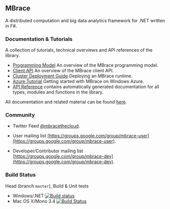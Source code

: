 ## MBrace

A distributed computation and big data analytics framework for .NET written in F#.

### Documentation & Tutorials

A collection of tutorials, technical overviews and API references of the library.

  * [Programming Model](http://nessos.github.io/MBrace/programming-model.html) An overview of the MBrace programming model.
  * [Client API](http://nessos.github.io/MBrace/client-api.html) An overview of the MBrace client API.
  * [Cluster Deployment Guide](http://nessos.github.io/MBrace/runtime-deployment.html) Deploying an MBrace runtime.
  * [Azure Tutorial](http://nessos.github.io/MBrace/azure-tutorial.html) Getting started with MBrace on Windows Azure.
  * [API Reference](http://nessos.github.io/MBrace/reference/index.html) contains automatically generated documentation for all types, modules and functions in the library.
 
All documentation and related material can be found [here](http://www.m-brace.net/).

### Community

  * Twitter Feed [@mbracethecloud](https://twitter.com/mbracethecloud).

  * User mailing list [https://groups.google.com/group/mbrace-user](https://groups.google.com/group/mbrace-user).

  * Developer/Contributor mailing list [https://groups.google.com/group/mbrace-dev](https://groups.google.com/group/mbrace-dev).

### Build Status

Head (branch `master`), Build & Unit tests

* Windows/.NET [![Build status](https://ci.appveyor.com/api/projects/status/n567sx3mmbstl5q9/branch/master)](https://ci.appveyor.com/project/nessos/mbrace/branch/master)
* Mac OS X/Mono 3.4 [![Build Status](https://travis-ci.org/nessos/MBrace.png?branch=master)](https://travis-ci.org/nessos/MBrace/branches)
